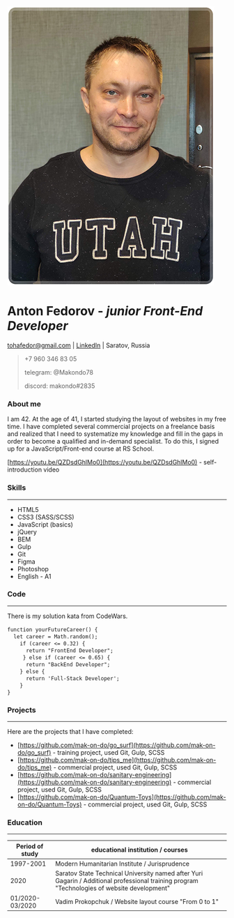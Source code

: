 ![my foto](my_foto_small.png)
# Anton Fedorov - ***junior Front-End Developer*** 
tohafedor@gmail.com | [LinkedIn](https://www.linkedin.com/in/antonfedorovsrt) | Saratov, Russia

>+7 960 346 83 05
>
>telegram: @Makondo78
>
>discord: makondo#2835

### About me
I am 42. At the age of 41, I started studying the layout of websites in my free time. I have completed several commercial projects on a freelance basis and realized that I need to systematize my knowledge and fill in the gaps in order to become a qualified and in-demand specialist. To do this, I signed up for a JavaScript/Front-end course at RS School.

[https://youtu.be/QZDsdGhlMo0](https://youtu.be/QZDsdGhlMo0) - self-introduction video
### Skills
---
* HTML5
* CSS3 (SASS/SCSS)
* JavaScript (basics)
* jQuery
* BEM
* Gulp
* Git
* Figma
* Photoshop
* English - A1

### Code
---
There is my solution kata from CodeWars.
```
function yourFutureCareer() {
  let career = Math.random();
    if (career <= 0.32) {
      return "FrontEnd Developer";
     } else if (career <= 0.65) {
      return "BackEnd Developer";
    } else {
      return 'Full-Stack Developer';
    }
}
```

### Projects
---
Here are the projects that I have completed:
* [https://github.com/mak-on-do/go_surf](https://github.com/mak-on-do/go_surf) - training project, used Git, Gulp, SCSS
* [https://github.com/mak-on-do/tips_me](https://github.com/mak-on-do/tips_me) - commercial project, used Git, Gulp, SCSS
* [https://github.com/mak-on-do/sanitary-engineering](https://github.com/mak-on-do/sanitary-engineering) - commercial project, used Git, Gulp, SCSS
* [https://github.com/mak-on-do/Quantum-Toys](https://github.com/mak-on-do/Quantum-Toys) - commercial project, used Git, Gulp, SCSS

### Education
---
Period of study | educational institution / courses
--------------- | ---------------------------------
1997-2001 | Modern Humanitarian Institute / Jurisprudence
2020 | Saratov State Technical University named after Yuri Gagarin / Additional professional training program "Technologies of website development"
01/2020-03/2020 | Vadim Prokopchuk / Website layout course "From 0 to 1"